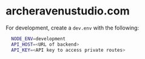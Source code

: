 # archeravenustudio.com
For development, create a `dev.env` with the following:
```bash
  NODE_ENV=development
  API_HOST=<URL of backend>
  API_KEY=<API key to access private routes>
```